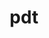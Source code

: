 ---
title: "pdt"
layout: cache
categories: [package, v0.18.1]
meta: {"versions": ["3.25.1"], "compilers": ["gcc@=7.5.0"], "oss": ["ubuntu18.04"], "platforms": ["linux"], "targets": ["x86_64"], "stacks": ["e4s", "root"], "num_specs": 1, "num_specs_by_stack": {"e4s": 1, "root": 1}}
spec_details: [{"hash": "esxauywxroicunfmq3r7q76gsuil6roq", "compiler": "gcc@=7.5.0", "versions": ["3.25.1"], "os": "ubuntu18.04", "platform": "linux", "target": "x86_64", "variants": ["~pic"], "stacks": ["e4s", "root"], "size": "-", "tarball": "https://binaries.spack.io/releases/v0.18.1/build_cache/linux-ubuntu18.04-x86_64/gcc-7.5.0/pdt-3.25.1/linux-ubuntu18.04-x86_64-gcc-7.5.0-pdt-3.25.1-esxauywxroicunfmq3r7q76gsuil6roq.spack"}]
---